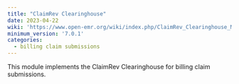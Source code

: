 ```yaml
---
title: "ClaimRev Clearinghouse"
date: 2023-04-22
wiki: 'https://www.open-emr.org/wiki/index.php/ClaimRev_Clearinghouse_Module'
minimum_version: '7.0.1'
categories:
  - billing claim submissions
---
```

This module implements the ClaimRev Clearinghouse for billing claim submissions.
<!--more-->

